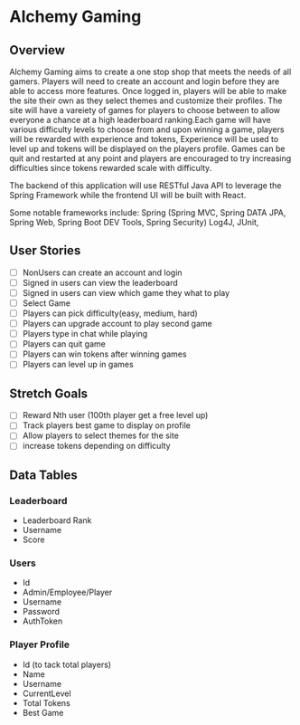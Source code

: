# Alchemy Gaming
## Overview 
Alchemy Gaming aims to create a one stop shop that meets the needs of all gamers. Players will need to create an account and login before they are able to access more features. Once logged in, players will be able to make the site their own as they select themes and customize their profiles. The site will have a vareiety of games for players to choose between to allow everyone a chance at a high leaderboard ranking.Each game will have various difficulty levels to choose from and upon winning a game, players will be rewarded with experience and tokens, Experience will be used to level up and tokens will be displayed on the players profile. Games can be quit and restarted at any point and players are encouraged to try increasing difficulties since tokens rewarded scale with difficulty. 

The backend of this application will use RESTful Java API to leverage the Spring Framework while the frontend UI will be built with React.

Some notable frameworks include: Spring (Spring MVC, Spring DATA JPA, Spring Web, Spring Boot DEV Tools, Spring Security) Log4J, JUnit, 

## User Stories
- [ ] NonUsers can create an account and login
- [ ] Signed in users can view the leaderboard
- [ ] Signed in users can view which game they what to play
- [ ] Select Game
- [ ] Players can pick difficulty(easy, medium, hard)
- [ ] Players can upgrade account to play second game
- [ ] Players type in chat while playing
- [ ] Players can quit game
- [ ] Players can win tokens after winning games
- [ ] Players can level up in games

## Stretch Goals
- [ ] Reward Nth user (100th player get a free level up)
- [ ] Track players best game to display on profile
- [ ] Allow players to select themes for the site
- [ ] increase tokens depending on difficulty

## Data Tables
### Leaderboard
- Leaderboard Rank
- Username
- Score

### Users
- Id
- Admin/Employee/Player
- Username
- Password
- AuthToken

### Player Profile
- Id (to tack total players)
- Name
- Username
- CurrentLevel
- Total Tokens
- Best Game
